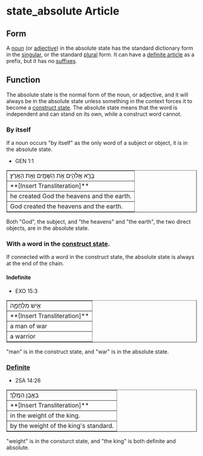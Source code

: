 # state_absolute Article

## Form
A [noun](https://git.door43.org/Door43/en-uhg/src/master/content/noun/02.md) (or [adjective](https://git.door43.org/Door43/en-uhg/src/master/content/adjective/02.md)) in the absolute state has the standard dictionary form in the [singular](https://git.door43.org/Door43/en-uhg/src/master/content/number_singular/02.md), or the standard [plural](https://git.door43.org/Door43/en-uhg/src/master/content/number_plural/02.md) form.
It can have a [definite article](https://git.door43.org/Door43/en-uhg/src/master/content/preposition_definite_article/02.md) as a prefix, but it has no [suffixes](https://git.door43.org/Door43/en-uhg/src/master/content/suffix/02.md).

## Function
The absolute state is the normal form of the noun, or adjective, and it will always be in the absolute state unless something in the context forces it to become a [construct state](https://git.door43.org/Door43/en-uhg/src/master/content/state_construct/02.md).
The absolute state means that the word is independent and can stand on its own, while a construct word cannot.

### By itself
If a noun occurs "by itself" as the only word of a subject or object, it is in the absolute state.

* GEN 1:1
<table border="1" class="docutils">
<colgroup>
<col width="100%" />
</colgroup>
<tbody valign="top">
<tr class="row-odd"><td>בָּרָ֣א אֱלֹהִ֑ים אֵ֥ת הַשָּׁמַ֖יִם וְאֵ֥ת הָאָֽרֶץ׃</td>
</tr>
<tr class="row-even"><td>**[Insert Transliteration]**</td>
</tr>
<tr class="row-odd"><td>he created God the heavens and the earth.</td>
</tr>
<tr class="row-even"><td>God created the heavens and the earth.</td>
</tr>
</tbody>
</table>
Both "God", the subject, and "the heavens" and "the earth", the two direct objects, are in the absolute state.

### With a word in the [construct state](https://git.door43.org/Door43/en-uhg/src/master/content/state_construct/02.md).
If connected with a word in the construct state, the absolute state is always at the end of the chain.

#### Indefinite

* EXO 15:3
<table border="1" class="docutils">
<colgroup>
<col width="100%" />
</colgroup>
<tbody valign="top">
<tr class="row-odd"><td>אִ֣ישׁ מִלְחָמָ֑ה</td>
</tr>
<tr class="row-even"><td>**[Insert Transliteration]**</td>
</tr>
<tr class="row-odd"><td>a man of war</td>
</tr>
<tr class="row-even"><td>a warrior</td>
</tr>
</tbody>
</table>
"man" is in the construct state, and "war" is in the absolute state.

### [Definite](https://git.door43.org/Door43/en-uhg/src/master/content/state_determined/02.md)

* 2SA 14:26
<table border="1" class="docutils">
<colgroup>
<col width="100%" />
</colgroup>
<tbody valign="top">
<tr class="row-odd"><td>בְּאֶ֥בֶן הַמֶּֽלֶךְ׃</td>
</tr>
<tr class="row-even"><td>**[Insert Transliteration]**</td>
</tr>
<tr class="row-odd"><td>in the weight of the king.</td>
</tr>
<tr class="row-even"><td>by the weight of the king's standard.</td>
</tr>
</tbody>
</table>
"weight" is in the consturct state, and "the king" is both definite and absolute.
